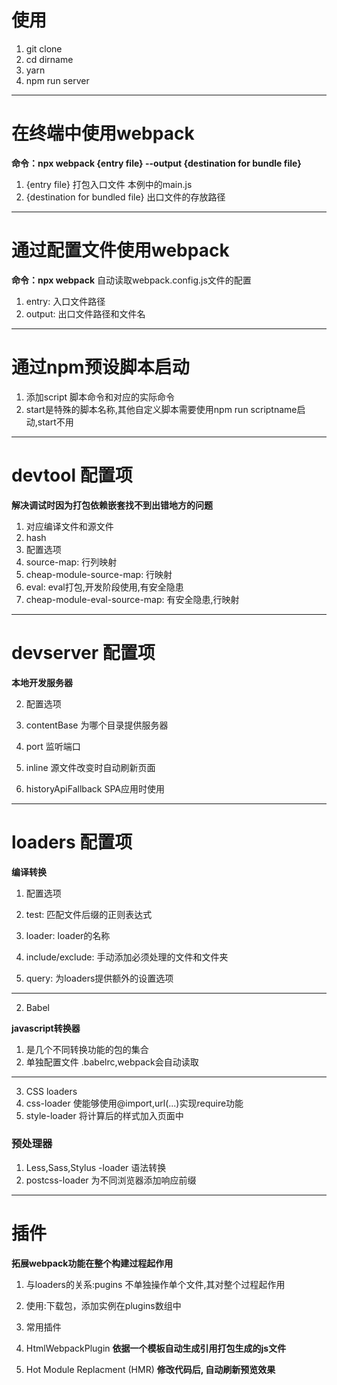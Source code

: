 # 使用

1. git clone
2. cd dirname
3. yarn
5. npm run server

---

# 在终端中使用webpack

**命令：npx webpack {entry file} --output {destination for bundle file}**

1. {entry file} 打包入口文件 本例中的main.js
2. {destination for bundled file} 出口文件的存放路径

---

# 通过配置文件使用webpack

**命令：npx webpack**
自动读取webpack.config.js文件的配置

1. entry: 入口文件路径
2. output: 出口文件路径和文件名

---

# 通过npm预设脚本启动

1. 添加script 脚本命令和对应的实际命令
2. start是特殊的脚本名称,其他自定义脚本需要使用npm run scriptname启动,start不用

---

# devtool 配置项

**解决调试时因为打包依赖嵌套找不到出错地方的问题**

1. 对应编译文件和源文件
2. hash
3. 配置选项
  1. source-map: 行列映射
  2. cheap-module-source-map: 行映射
  3. eval: eval打包,开发阶段使用,有安全隐患
  4. cheap-module-eval-source-map: 有安全隐患,行映射

---

# devserver 配置项

**本地开发服务器**

2. 配置选项

 1. contentBase 为哪个目录提供服务器
 2. port 监听端口
 3. inline 源文件改变时自动刷新页面
 4. historyApiFallback SPA应用时使用
 ---

# loaders 配置项

**编译转换**

1. 配置选项

 1. test: 匹配文件后缀的正则表达式
 2. loader: loader的名称
 3. include/exclude: 手动添加必须处理的文件和文件夹
 4. query: 为loaders提供额外的设置选项
---

2. Babel 

**javascript转换器**

1. 是几个不同转换功能的包的集合
2. 单独配置文件 .babelrc,webpack会自动读取

---

3. CSS loaders
1. css-loader 使能够使用@import,url(...)实现require功能
2. style-loader 将计算后的样式加入页面中

### 预处理器

1. Less,Sass,Stylus -loader 语法转换
2. postcss-loader 为不同浏览器添加响应前缀

---

# 插件

**拓展webpack功能在整个构建过程起作用**

1. 与loaders的关系:pugins 不单独操作单个文件,其对整个过程起作用
2. 使用:下载包，添加实例在plugins数组中
3. 常用插件

 1. HtmlWebpackPlugin 
 **依据一个模板自动生成引用打包生成的js文件**
 2. Hot Module Replacment (HMR)
 **修改代码后, 自动刷新预览效果**
 
